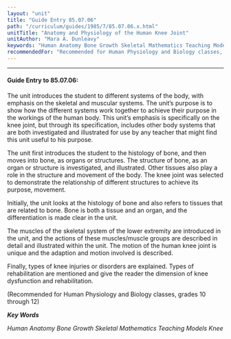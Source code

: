 ```yaml
---
layout: "unit"
title: "Guide Entry 85.07.06"
path: "/curriculum/guides/1985/7/85.07.06.x.html"
unitTitle: "Anatomy and Physiology of the Human Knee Joint"
unitAuthor: "Mara A. Dunleavy"
keywords: "Human Anatomy Bone Growth Skeletal Mathematics Teaching Models Knee"
recommendedFor: "Recommended for Human Physiology and Biology classes, grades 10 through 12"
---
```

<body>
<hr/>
<h4>
Guide Entry to 85.07.06:
</h4>
The unit introduces the student to different systems of the body, with emphasis on the skeletal and muscular systems. The unit’s purpose is to show how the different systems work together to achieve their purpose in the workings of the human body. This unit’s emphasis is specifically on the knee joint, but through its specification, includes other body systems that are both investigated and illustrated for use by any teacher that might find this unit useful to his purpose.
<p>
The unit first introduces the student to the histology of bone, and then moves into bone, as organs or structures. The structure of bone, as an organ or structure is investigated, and illustrated. Other tissues also play a role in the structure and movement of the body. The knee joint was selected to demonstrate the relationship of different structures to achieve its purpose, movement.
</p>
<p>
Initially, the unit looks at the histology of bone and also refers to tissues that are related to bone. Bone is both a tissue and an organ, and the differentiation is made clear in the unit.
</p>
<p>
The muscles of the skeletal system of the lower extremity are introduced in the unit, and the actions of these muscles/muscle groups are described in detail and illustrated within the unit. The motion of the human knee joint is unique and the adaption and motion involved is described.
</p>
<p>
Finally, types of knee injuries or disorders are explained. Types of rehabilitation are mentioned and give the reader the dimension of knee dysfunction and rehabilitation.
</p>
<p>
(Recommended for Human Physiology and Biology classes, grades 10 through 12)
</p>
<p>
<b>
<i>
Key Words
</i>
</b>
<br/>
</p>
<p>
<i>
Human Anatomy Bone Growth Skeletal Mathematics Teaching Models Knee
</i>
</p>
</body>